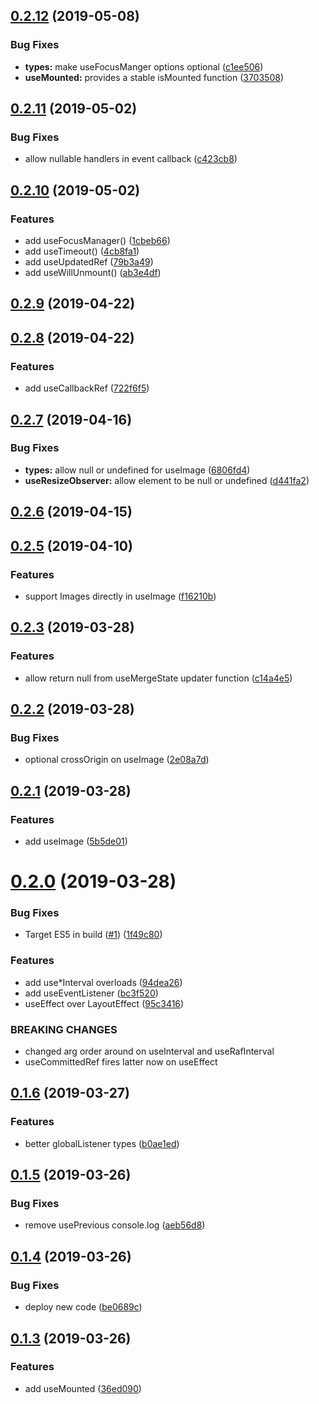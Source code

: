 ## [0.2.12](https://github.com/jquense/react-common-hooks/compare/v0.2.11...v0.2.12) (2019-05-08)


### Bug Fixes

* **types:** make useFocusManger options optional ([c1ee506](https://github.com/jquense/react-common-hooks/commit/c1ee506))
* **useMounted:** provides a stable isMounted function ([3703508](https://github.com/jquense/react-common-hooks/commit/3703508))





## [0.2.11](https://github.com/jquense/react-common-hooks/compare/v0.2.10...v0.2.11) (2019-05-02)


### Bug Fixes

* allow nullable handlers in event callback ([c423cb8](https://github.com/jquense/react-common-hooks/commit/c423cb8))





## [0.2.10](https://github.com/jquense/react-common-hooks/compare/v0.2.9...v0.2.10) (2019-05-02)


### Features

* add useFocusManager() ([1cbeb66](https://github.com/jquense/react-common-hooks/commit/1cbeb66))
* add useTimeout() ([4cb8fa1](https://github.com/jquense/react-common-hooks/commit/4cb8fa1))
* add useUpdatedRef ([79b3a49](https://github.com/jquense/react-common-hooks/commit/79b3a49))
* add useWillUnmount() ([ab3e4df](https://github.com/jquense/react-common-hooks/commit/ab3e4df))





## [0.2.9](https://github.com/jquense/react-common-hooks/compare/v0.2.8...v0.2.9) (2019-04-22)





## [0.2.8](https://github.com/jquense/react-common-hooks/compare/v0.2.7...v0.2.8) (2019-04-22)


### Features

* add useCallbackRef ([722f6f5](https://github.com/jquense/react-common-hooks/commit/722f6f5))





## [0.2.7](https://github.com/jquense/react-common-hooks/compare/v0.2.6...v0.2.7) (2019-04-16)


### Bug Fixes

* **types:** allow null or undefined for useImage ([6806fd4](https://github.com/jquense/react-common-hooks/commit/6806fd4))
* **useResizeObserver:** allow element to be null or undefined ([d441fa2](https://github.com/jquense/react-common-hooks/commit/d441fa2))





## [0.2.6](https://github.com/jquense/react-common-hooks/compare/v0.2.5...v0.2.6) (2019-04-15)





## [0.2.5](https://github.com/jquense/react-common-hooks/compare/v0.2.3...v0.2.5) (2019-04-10)


### Features

* support Images directly in useImage ([f16210b](https://github.com/jquense/react-common-hooks/commit/f16210b))





## [0.2.3](https://github.com/jquense/react-common-hooks/compare/v0.2.2...v0.2.3) (2019-03-28)


### Features

* allow return null from useMergeState updater function ([c14a4e5](https://github.com/jquense/react-common-hooks/commit/c14a4e5))





## [0.2.2](https://github.com/jquense/react-common-hooks/compare/v0.2.1...v0.2.2) (2019-03-28)


### Bug Fixes

* optional crossOrigin on useImage ([2e08a7d](https://github.com/jquense/react-common-hooks/commit/2e08a7d))





## [0.2.1](https://github.com/jquense/react-common-hooks/compare/v0.2.0...v0.2.1) (2019-03-28)


### Features

* add useImage ([5b5de01](https://github.com/jquense/react-common-hooks/commit/5b5de01))





# [0.2.0](https://github.com/jquense/react-common-hooks/compare/v0.1.6...v0.2.0) (2019-03-28)


### Bug Fixes

* Target ES5 in build ([#1](https://github.com/jquense/react-common-hooks/issues/1)) ([1f49c80](https://github.com/jquense/react-common-hooks/commit/1f49c80))


### Features

* add use*Interval overloads ([94dea26](https://github.com/jquense/react-common-hooks/commit/94dea26))
* add useEventListener ([bc3f520](https://github.com/jquense/react-common-hooks/commit/bc3f520))
* useEffect over LayoutEffect ([95c3416](https://github.com/jquense/react-common-hooks/commit/95c3416))


### BREAKING CHANGES

* changed arg order around on useInterval and useRafInterval
* useCommittedRef fires latter now on useEffect





## [0.1.6](https://github.com/jquense/react-common-hooks/compare/v0.1.5...v0.1.6) (2019-03-27)


### Features

* better globalListener types ([b0ae1ed](https://github.com/jquense/react-common-hooks/commit/b0ae1ed))





## [0.1.5](https://github.com/jquense/react-common-hooks/compare/v0.1.4...v0.1.5) (2019-03-26)


### Bug Fixes

* remove usePrevious console.log ([aeb56d8](https://github.com/jquense/react-common-hooks/commit/aeb56d8))





## [0.1.4](https://github.com/jquense/react-common-hooks/compare/v0.1.3...v0.1.4) (2019-03-26)


### Bug Fixes

* deploy new code ([be0689c](https://github.com/jquense/react-common-hooks/commit/be0689c))





## [0.1.3](https://github.com/jquense/react-common-hooks/compare/v0.1.1...v0.1.3) (2019-03-26)


### Features

* add useMounted ([36ed090](https://github.com/jquense/react-common-hooks/commit/36ed090))





